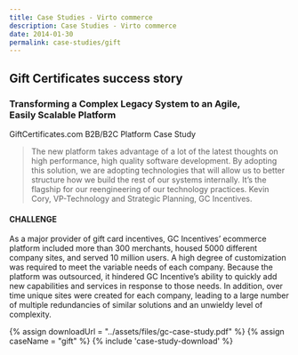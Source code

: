 ```yaml
---
title: Case Studies - Virto commerce
description: Case Studies - Virto commerce
date: 2014-01-30
permalink: case-studies/gift
---
```

<div class="case-studies" ng-controller="caseStudyController">
    <div class="header bg-giftcertificates ">
        <div class="bg-container">
            <div class="inner">
                <h2>Gift Certificates success story</h2>
            </div>
        </div>
    </div>
    <div class="body responsive">
        <div class="col-w">
            <div class="col __col-70">
                <h3>
                    Transforming a Complex
                    Legacy System to an Agile, </br>
                    Easily Scalable Platform
                </h3>
                <p class="text-gray">GiftCertificates.com B2B/B2C Platform Case Study</p>
                <blockquote>
                    The new platform takes advantage of a lot of the latest thoughts on high
                    performance, high quality software development. By adopting this
                    solution, we are adopting technologies that will allow us to better structure
                    how we build the rest of our systems internally. It’s the flagship for our reengineering
                    of our technology practices.
                    <span>
                        Kevin Cory, VP-Technology
                        and Strategic Planning, GC Incentives.
                    </span>
                </blockquote>
                <h4>CHALLENGE</h4>
                <p>
                    As a major provider of gift card incentives, GC Incentives’ ecommerce platform included more than
                    300 merchants, housed 5000 different company sites, and served 10 million users. A high degree of
                    customization was required to meet the variable needs of each company. Because the platform was
                    outsourced, it hindered GC Incentive’s ability to quickly add new capabilities and services in response
                    to those needs.
                    In addition, over time unique sites were created for each company, leading to a large number of
                    multiple redundancies of similar solutions and an unwieldy level of complexity.
                </p>
            </div>
            <div class="col __col-30">
                {% assign downloadUrl = "../assets/files/gc-case-study.pdf" %}
                {% assign caseName = "gift" %}
                {% include 'case-study-download' %}
            </div>
        </div>
    </div>
</div>
